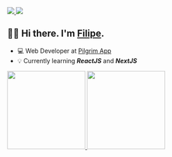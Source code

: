 <div>
  <a href="https://github.com/filipeveronezi">
    <img src="https://img.shields.io/badge/github-%23121011.svg?style=for-the-badge&logo=github&logoColor=white" />
  </a>
  <a href="https://www.linkedin.com/in/filipeveronezi/">
  <img src="https://img.shields.io/badge/linkedin-%230077B5.svg?style=for-the-badge&logo=linkedin&logoColor=white" />
  </a>
  
</div>

<h2>👋🏼 Hi there. I'm <a href="https://filipeveronezi.dev.br">Filipe</a>.</h2>

- 💻 Web Developer at [Pilgrim App](https://thepilgrim.com.br)
- 💡 Currently learning **_ReactJS_** and **_NextJS_**

<div>
  <a href="https://github.com/filipeveronezi">
  <img height="180em" src="https://github-readme-stats.vercel.app/api/top-langs/?username=filipeveronezi&layout=compact&langs_count=7&theme=github_dark"/>
  <img height="180em" src="https://github-readme-stats.vercel.app/api?username=filipeveronezi&show_icons=true&theme=github_dark&include_all_commits=true&count_private=true"/>
</div>
